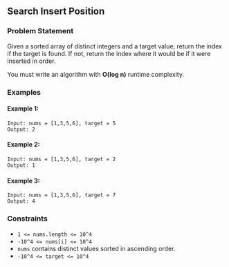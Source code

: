 ## Search Insert Position

### Problem Statement
Given a sorted array of distinct integers and a target value, return the index if the target is found. If not, return the index where it would be if it were inserted in order.

You must write an algorithm with **O(log n)** runtime complexity.

### Examples
#### Example 1:
```plaintext
Input: nums = [1,3,5,6], target = 5
Output: 2
```

#### Example 2:
```plaintext
Input: nums = [1,3,5,6], target = 2
Output: 1
```

#### Example 3:
```plaintext
Input: nums = [1,3,5,6], target = 7
Output: 4
```

### Constraints
- `1 <= nums.length <= 10^4`
- `-10^4 <= nums[i] <= 10^4`
- `nums` contains distinct values sorted in ascending order.
- `-10^4 <= target <= 10^4`
